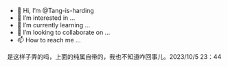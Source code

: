 - 👋 Hi, I’m @Tang-is-harding
- 👀 I’m interested in ...
- 🌱 I’m currently learning ...
- 💞️ I’m looking to collaborate on ...
- 📫 How to reach me ...

<!---
Tang-is-harding/Tang-is-harding is a ✨ special ✨ repository because its `README.md` (this file) appears on your GitHub profile.
You can click the Preview link to take a look at your changes.
--->
是这样子弄的吗，上面的纯属自带的，我也不知道咋回事儿。2023/10/5 23：44

